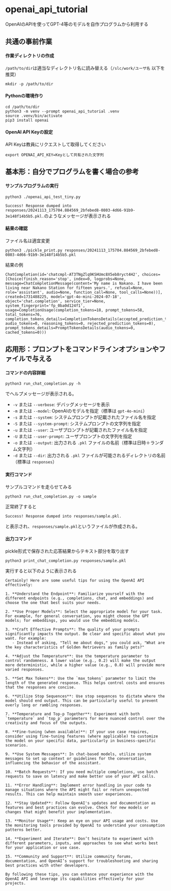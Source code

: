 # openai_api_tutorial
OpenAIのAPIを使ってGPT-4等のモデルを自作プログラムから利用する

## 共通の事前作業
#### 作業ディレクトリの作成
`/path/to/dir`は適当なディレクトリ名に読み替える（`/slc/work/ユーザ名` 以下を推奨）
```
mkdir -p /path/to/dir
```

#### Pythonの環境作り
```
cd /path/to/dir
python3 -m venv --prompt openai_api_tutorial .venv
source .venv/bin/activate
pip3 install openai
```

#### OpenAI API Keyの設定
API Keyは教員にリクエストして取得してください
```
export OPENAI_API_KEY=Keyとして共有された文字列
```

## 基本形：自分でプログラムを書く場合の参考
#### サンプルプログラムの実行
```
python3 ./openai_api_test_tiny.py
```

`Success! Response dumped into responses/20241113_175704.884569_2bfebed8-0803-4d66-91b9-3e148f14b5b5.pkl.`のようなメッセージが表示される

#### 結果の確認
ファイル名は適宜変更
```
python3 ./pickle_print.py responses/20241113_175704.884569_2bfebed8-0803-4d66-91b9-3e148f14b5b5.pkl
```

結果の例
```
ChatCompletion(id='chatcmpl-AT3TNgZlq9KSHUmc8X5eb8ryct4H2', choices=[Choice(finish_reason='stop', index=0, logprobs=None, message=ChatCompletionMessage(content='My name is Nakano. I have been living near Nakano Station for fifteen years.', refusal=None, role='assistant', audio=None, function_call=None, tool_calls=None))], created=1731488225, model='gpt-4o-mini-2024-07-18', object='chat.completion', service_tier=None, system_fingerprint='fp_0ba0d124f1', usage=CompletionUsage(completion_tokens=18, prompt_tokens=58, total_tokens=76, completion_tokens_details=CompletionTokensDetails(accepted_prediction_tokens=0, audio_tokens=0, reasoning_tokens=0, rejected_prediction_tokens=0), prompt_tokens_details=PromptTokensDetails(audio_tokens=0, cached_tokens=0)))
```

## 応用形：プロンプトをコマンドラインオプションやファイルで与える
#### コマンドの内容詳細
```
python3 run_chat_completion.py -h
```
でヘルプメッセージが表示される。
- `-v` または `--verbose`: デバッグメッセージを表示
- `-m` または `--model`: OpenAIのモデルを指定（標準は `gpt-4o-mini`）
- `-s` または `--system`: システムプロンプトが記載されたファイル名を指定
- `-S` または `--system-prompt`: システムプロンプトの文字列を指定
- `-u` または `--user`: ユーザプロンプトが記載されたファイル名を指定
- `-U` または `--user-prompt`: ユーザプロンプトの文字列を指定
- `-o` または `--output`: 出力される `.pkl` ファイルの名前（標準は日時＋ランダム文字列）
- `-d` または `--dir`: 出力される `.pkl` ファイルが可能されるディレクトリの名前（標準は `responses`）

#### 実行コマンド
サンプルコマンドを走らせてみる
```
python3 run_chat_completion.py -o sample
```
正常終了すると
```
Success! Response dumped into responses/sample.pkl.
```
と表示され、`responses/sample.pkl`というファイルが作成される。

#### 出力コマンド
pickle形式で保存された応答結果からテキスト部分を取り出す
```
python3 print_chat_completion.py responses/sample.pkl
```

実行すると以下のように表示される

```
Certainly! Here are some useful tips for using the OpenAI API effectively:

1. **Understand the Endpoint**: Familiarize yourself with the different endpoints (e.g., completions, chat, and embeddings) and choose the one that best suits your needs.

2. **Use Proper Models**: Select the appropriate model for your task. For example, for general conversation, you might choose the GPT models; for embeddings, you would use the embedding models.

3. **Craft Effective Prompts**: The quality of your prompts significantly impacts the output. Be clear and specific about what you want. For example:
   - Instead of asking, "Tell me about dogs," you could ask, "What are the key characteristics of Golden Retrievers as family pets?"

4. **Adjust the Temperature**: Use the temperature parameter to control randomness. A lower value (e.g., 0.2) will make the output more deterministic, while a higher value (e.g., 0.8) will provide more varied responses.

5. **Set Max Tokens**: Use the `max_tokens` parameter to limit the length of the generated response. This helps control costs and ensures that the responses are concise.

6. **Utilize Stop Sequences**: Use stop sequences to dictate where the model should end output. This can be particularly useful to prevent overly long or rambling responses.

7. **Temperature and Top-p Together**: Experiment with both `temperature` and `top_p` parameters for more nuanced control over the creativity and focus of the outputs.

8. **Fine-tuning (when available)**: If your use case requires, consider using fine-tuning features (where applicable) to customize the model on your specific data, particularly in business-specific scenarios.

9. **Use System Messages**: In chat-based models, utilize system messages to set up context or guidelines for the conversation, influencing the behavior of the assistant.

10. **Batch Requests**: If you need multiple completions, use batch requests to save on latency and make better use of your API calls.

11. **Error Handling**: Implement error handling in your code to manage situations where the API might fail or return unexpected results. This can help maintain smooth user experiences.

12. **Stay Updated**: Follow OpenAI's updates and documentation as features and best practices can evolve. Check for new models or changes that might benefit your implementation.

13. **Monitor Usage**: Keep an eye on your API usage and costs. Use the monitoring tools provided by OpenAI to understand your consumption patterns better.

14. **Experiment and Iterate**: Don’t hesitate to experiment with different parameters, inputs, and approaches to see what works best for your application or use case.

15. **Community and Support**: Utilize community forums, documentation, and OpenAI’s support for troubleshooting and sharing best practices with other developers.

By following these tips, you can enhance your experience with the OpenAI API and leverage its capabilities effectively for your projects.
```
